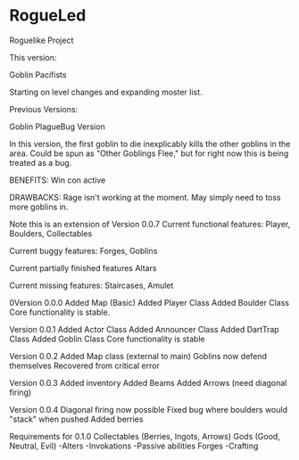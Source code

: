 # RogueLed
Roguelike Project

This version:

Goblin Pacifists

Starting on level changes and expanding moster list. 

Previous Versions:

Goblin PlagueBug Version

In this version, the first goblin to die inexplicably kills the other goblins in the area. Could be spun as "Other Goblings Flee," but for right now this is being treated as a bug.

BENEFITS: Win con active

DRAWBACKS: Rage isn't working at the moment. May simply need to toss more goblins in.

Note this is an extension of Version 0.0.7 Current functional features: Player, Boulders, Collectables

Current buggy features: Forges, Goblins

Current partially finished features Altars

Current missing features: Staircases, Amulet

0Version 0.0.0 
Added Map (Basic)
Added Player Class
Added Boulder Class
Core functionality is stable.

Version 0.0.1
Added Actor Class
Added Announcer Class
Added DartTrap Class
Added Goblin Class
Core functionality is stable

Version 0.0.2
Added Map class (external to main)
Goblins now defend themselves
Recovered from critical error

Version 0.0.3
Added inventory
Added Beams
Added Arrows (need diagonal firing)

Version 0.0.4
Diagonal firing now possible
Fixed bug where boulders would "stack" when pushed
Added berries

Requirements for 0.1.0
Collectables (Berries, Ingots, Arrows)
Gods (Good, Neutral, Evil)
-Alters
-Invokations
-Passive abilities
Forges
-Crafting

